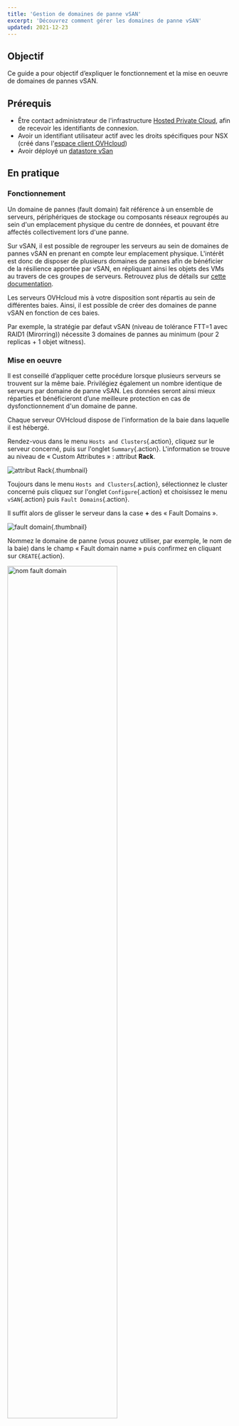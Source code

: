 ```yaml
---
title: 'Gestion de domaines de panne vSAN'
excerpt: 'Découvrez comment gérer les domaines de panne vSAN'
updated: 2021-12-23
---
```


## Objectif

Ce guide a pour objectif d’expliquer le fonctionnement et la mise en oeuvre de domaines de pannes vSAN.

## Prérequis

- Être contact administrateur de l'infrastructure [Hosted Private Cloud](https://www.ovhcloud.com/fr-ca/enterprise/products/hosted-private-cloud/), afin de recevoir les identifiants de connexion.
- Avoir un identifiant utilisateur actif avec les droits spécifiques pour NSX (créé dans l'[espace client OVHcloud](https://ca.ovh.com/auth/?action=gotomanager&from=https://www.ovh.com/ca/fr/&ovhSubsidiary=qc))
- Avoir déployé un [datastore vSan](/pages/hosted_private_cloud/hosted_private_cloud_powered_by_vmware/vmware_vsan)

## En pratique

### Fonctionnement

Un domaine de pannes (fault domain) fait référence à un ensemble de serveurs, périphériques de stockage ou composants réseaux regroupés au sein d'un emplacement physique du centre de données, et pouvant être affectés collectivement lors d'une panne.

Sur vSAN, il est possible de regrouper les serveurs au sein de domaines de pannes vSAN en prenant en compte leur emplacement physique.
L'intérêt est donc de disposer de plusieurs domaines de pannes afin de bénéficier de la résilience apportée par vSAN, en répliquant ainsi les objets des VMs au travers de ces groupes de serveurs. Retrouvez plus de détails sur [cette documentation](https://core.vmware.com/resource/vmware-vsan-design-guide#sec8-sub3).

Les serveurs OVHcloud mis à votre disposition sont répartis au sein de différentes baies. Ainsi, il est possible de créer des domaines de panne vSAN en fonction de ces baies.

Par exemple, la stratégie par defaut vSAN (niveau de tolérance FTT=1 avec RAID1 (Mirorring)) nécessite 3 domaines de pannes au minimum (pour 2 replicas + 1 objet witness).

### Mise en oeuvre

Il est conseillé d’appliquer cette procédure lorsque plusieurs serveurs se trouvent sur la même baie. Privilégiez également un nombre identique de serveurs par domaine de panne vSAN.
Les données seront ainsi mieux réparties et bénéficieront d’une meilleure protection en cas de dysfonctionnement d'un domaine de panne.

Chaque serveur OVHcloud dispose de l'information de la baie dans laquelle il est hébergé.

Rendez-vous dans le menu `Hosts and Clusters`{.action}, cliquez sur le serveur concerné, puis sur l'onglet `Summary`{.action}. L'information se trouve au niveau de « Custom Attributes » : attribut **Rack**.

![attribut Rack](images/01.png){.thumbnail}

Toujours dans le menu `Hosts and Clusters`{.action}, sélectionnez le cluster concerné puis cliquez sur l'onglet `Configure`{.action} et choisissez le menu `vSAN`{.action} puis `Fault Domains`{.action}.

Il suffit alors de glisser le serveur dans la case **+** des « Fault Domains ».

![fault domain](images/02.png){.thumbnail}

Nommez le domaine de panne (vous pouvez utiliser, par exemple, le nom de la baie) dans le champ « Fault domain name » puis confirmez en cliquant sur `CREATE`{.action}.

<img src="https://raw.githubusercontent.com/ovh/docs/develop/pages/hosted_private_cloud/hosted_private_cloud_powered_by_vmware/vmware_vsan_fault_domain/images/03.png" alt="nom fault domain" class="thumbnail" width="70%" height="70%">

Vous pourrez alors suivre l'avancement de la tâche de création du domaine de panne dans la fenêtre `Recent Tasks`{.action}.

![fault domain task](images/04.png){.thumbnail}

Répétez l'opération sur autant de domaines de pannes qu'il y a de baies différentes.

![ajout multiples fault domains](images/05.png){.thumbnail}

Ajoutez au besoin un serveur dans un domaine de panne existant en le déplaçant dessus puis confirmez en cliquant sur `MOVE`{.action}.

<img src="https://raw.githubusercontent.com/ovh/docs/develop/pages/hosted_private_cloud/hosted_private_cloud_powered_by_vmware/vmware_vsan_fault_domain/images/06.png" alt="ajout serveur" class="thumbnail" width="70%" height="70%">

Les informations d'espace disque utilisé, disponible et total s'affichent en survolant le domaine de panne.

<img src="https://raw.githubusercontent.com/ovh/docs/develop/pages/hosted_private_cloud/hosted_private_cloud_powered_by_vmware/vmware_vsan_fault_domain/images/07.png" alt="fault domain informations" class="thumbnail" width="60%" height="60%">

Le cluster vSAN dispose désormais de la résilience de données via les domaines de pannes.

## Aller plus loin

Échangez avec notre [communauté d'utilisateurs](/links/community).
